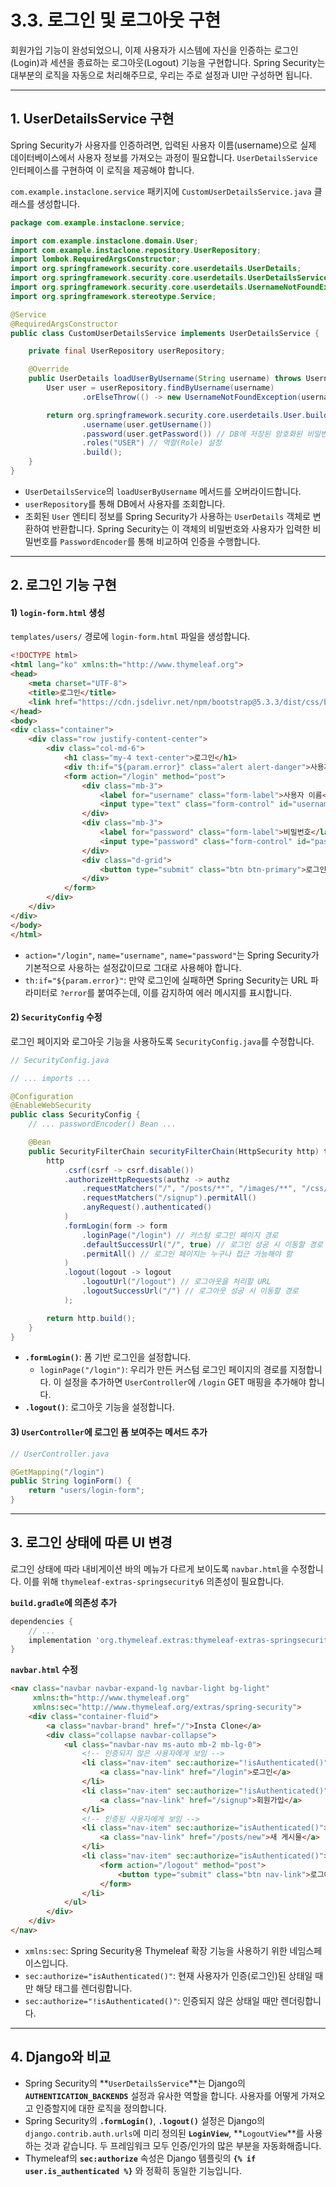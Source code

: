 # 3.3. 로그인 및 로그아웃 구현

회원가입 기능이 완성되었으니, 이제 사용자가 시스템에 자신을 인증하는 로그인(Login)과 세션을 종료하는 로그아웃(Logout) 기능을 구현합니다. Spring Security는 대부분의 로직을 자동으로 처리해주므로, 우리는 주로 설정과 UI만 구성하면 됩니다.

---

## 1. UserDetailsService 구현

Spring Security가 사용자를 인증하려면, 입력된 사용자 이름(username)으로 실제 데이터베이스에서 사용자 정보를 가져오는 과정이 필요합니다. `UserDetailsService` 인터페이스를 구현하여 이 로직을 제공해야 합니다.

`com.example.instaclone.service` 패키지에 `CustomUserDetailsService.java` 클래스를 생성합니다.

```java
package com.example.instaclone.service;

import com.example.instaclone.domain.User;
import com.example.instaclone.repository.UserRepository;
import lombok.RequiredArgsConstructor;
import org.springframework.security.core.userdetails.UserDetails;
import org.springframework.security.core.userdetails.UserDetailsService;
import org.springframework.security.core.userdetails.UsernameNotFoundException;
import org.springframework.stereotype.Service;

@Service
@RequiredArgsConstructor
public class CustomUserDetailsService implements UserDetailsService {

    private final UserRepository userRepository;

    @Override
    public UserDetails loadUserByUsername(String username) throws UsernameNotFoundException {
        User user = userRepository.findByUsername(username)
                .orElseThrow(() -> new UsernameNotFoundException(username + " 사용자를 찾을 수 없습니다."));

        return org.springframework.security.core.userdetails.User.builder()
                .username(user.getUsername())
                .password(user.getPassword()) // DB에 저장된 암호화된 비밀번호
                .roles("USER") // 역할(Role) 설정
                .build();
    }
}
```

- `UserDetailsService`의 `loadUserByUsername` 메서드를 오버라이드합니다.
- `userRepository`를 통해 DB에서 사용자를 조회합니다.
- 조회된 `User` 엔티티 정보를 Spring Security가 사용하는 `UserDetails` 객체로 변환하여 반환합니다. Spring Security는 이 객체의 비밀번호와 사용자가 입력한 비밀번호를 `PasswordEncoder`를 통해 비교하여 인증을 수행합니다.

---

## 2. 로그인 기능 구현

#### 1) `login-form.html` 생성

`templates/users/` 경로에 `login-form.html` 파일을 생성합니다.

```html
<!DOCTYPE html>
<html lang="ko" xmlns:th="http://www.thymeleaf.org">
<head>
    <meta charset="UTF-8">
    <title>로그인</title>
    <link href="https://cdn.jsdelivr.net/npm/bootstrap@5.3.3/dist/css/bootstrap.min.css" rel="stylesheet">
</head>
<body>
<div class="container">
    <div class="row justify-content-center">
        <div class="col-md-6">
            <h1 class="my-4 text-center">로그인</h1>
            <div th:if="${param.error}" class="alert alert-danger">사용자 이름 또는 비밀번호가 올바르지 않습니다.</div>
            <form action="/login" method="post">
                <div class="mb-3">
                    <label for="username" class="form-label">사용자 이름</label>
                    <input type="text" class="form-control" id="username" name="username" required>
                </div>
                <div class="mb-3">
                    <label for="password" class="form-label">비밀번호</label>
                    <input type="password" class="form-control" id="password" name="password" required>
                </div>
                <div class="d-grid">
                    <button type="submit" class="btn btn-primary">로그인</button>
                </div>
            </form>
        </div>
    </div>
</div>
</body>
</html>
```

- `action="/login"`, `name="username"`, `name="password"`는 Spring Security가 기본적으로 사용하는 설정값이므로 그대로 사용해야 합니다.
- `th:if="${param.error}"`: 만약 로그인에 실패하면 Spring Security는 URL 파라미터로 `?error`를 붙여주는데, 이를 감지하여 에러 메시지를 표시합니다.

#### 2) `SecurityConfig` 수정

로그인 페이지와 로그아웃 기능을 사용하도록 `SecurityConfig.java`를 수정합니다.

```java
// SecurityConfig.java

// ... imports ...

@Configuration
@EnableWebSecurity
public class SecurityConfig {
    // ... passwordEncoder() Bean ...

    @Bean
    public SecurityFilterChain securityFilterChain(HttpSecurity http) throws Exception {
        http
            .csrf(csrf -> csrf.disable())
            .authorizeHttpRequests(authz -> authz
                .requestMatchers("/", "/posts/**", "/images/**", "/css/**", "/js/**").permitAll()
                .requestMatchers("/signup").permitAll()
                .anyRequest().authenticated()
            )
            .formLogin(form -> form
                .loginPage("/login") // 커스텀 로그인 페이지 경로
                .defaultSuccessUrl("/", true) // 로그인 성공 시 이동할 경로
                .permitAll() // 로그인 페이지는 누구나 접근 가능해야 함
            )
            .logout(logout -> logout
                .logoutUrl("/logout") // 로그아웃을 처리할 URL
                .logoutSuccessUrl("/") // 로그아웃 성공 시 이동할 경로
            );

        return http.build();
    }
}
```

- **`.formLogin()`**: 폼 기반 로그인을 설정합니다.
  - `loginPage("/login")`: 우리가 만든 커스텀 로그인 페이지의 경로를 지정합니다. 이 설정을 추가하면 `UserController`에 `/login` GET 매핑을 추가해야 합니다.
- **`.logout()`**: 로그아웃 기능을 설정합니다.

#### 3) `UserController`에 로그인 폼 보여주는 메서드 추가

```java
// UserController.java

@GetMapping("/login")
public String loginForm() {
    return "users/login-form";
}
```

---

## 3. 로그인 상태에 따른 UI 변경

로그인 상태에 따라 내비게이션 바의 메뉴가 다르게 보이도록 `navbar.html`을 수정합니다. 이를 위해 `thymeleaf-extras-springsecurity6` 의존성이 필요합니다.

**`build.gradle`에 의존성 추가**
```gradle
dependencies {
    // ...
    implementation 'org.thymeleaf.extras:thymeleaf-extras-springsecurity6'
}
```

**`navbar.html` 수정**
```html
<nav class="navbar navbar-expand-lg navbar-light bg-light" 
     xmlns:th="http://www.thymeleaf.org"
     xmlns:sec="http://www.thymeleaf.org/extras/spring-security">
    <div class="container-fluid">
        <a class="navbar-brand" href="/">Insta Clone</a>
        <div class="collapse navbar-collapse">
            <ul class="navbar-nav ms-auto mb-2 mb-lg-0">
                <!-- 인증되지 않은 사용자에게 보임 -->
                <li class="nav-item" sec:authorize="!isAuthenticated()">
                    <a class="nav-link" href="/login">로그인</a>
                </li>
                <li class="nav-item" sec:authorize="!isAuthenticated()">
                    <a class="nav-link" href="/signup">회원가입</a>
                </li>
                <!-- 인증된 사용자에게 보임 -->
                <li class="nav-item" sec:authorize="isAuthenticated()">
                    <a class="nav-link" href="/posts/new">새 게시물</a>
                </li>
                <li class="nav-item" sec:authorize="isAuthenticated()">
                    <form action="/logout" method="post">
                        <button type="submit" class="btn nav-link">로그아웃</button>
                    </form>
                </li>
            </ul>
        </div>
    </div>
</nav>
```

- `xmlns:sec`: Spring Security용 Thymeleaf 확장 기능을 사용하기 위한 네임스페이스입니다.
- `sec:authorize="isAuthenticated()"`: 현재 사용자가 인증(로그인)된 상태일 때만 해당 태그를 렌더링합니다.
- `sec:authorize="!isAuthenticated()"`: 인증되지 않은 상태일 때만 렌더링합니다.

---

## 4. Django와 비교

- Spring Security의 **`UserDetailsService`**는 Django의 **`AUTHENTICATION_BACKENDS`** 설정과 유사한 역할을 합니다. 사용자를 어떻게 가져오고 인증할지에 대한 로직을 정의합니다.
- Spring Security의 **`.formLogin()`**, **`.logout()`** 설정은 Django의 `django.contrib.auth.urls`에 미리 정의된 **`LoginView`**, **`LogoutView`**를 사용하는 것과 같습니다. 두 프레임워크 모두 인증/인가의 많은 부분을 자동화해줍니다.
- Thymeleaf의 **`sec:authorize`** 속성은 Django 템플릿의 **`{% if user.is_authenticated %}`** 와 정확히 동일한 기능입니다.
